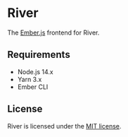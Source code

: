 # River

The [Ember.js](https://emberjs.com) frontend for River.

## Requirements

- Node.js 14.x
- Yarn 3.x
- Ember CLI

## License

River is licensed under the [MIT license](LICENSE).
